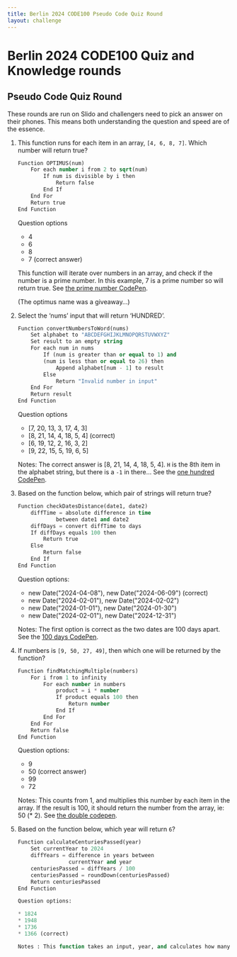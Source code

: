 ```yaml
---
title: Berlin 2024 CODE100 Pseudo Code Quiz Round
layout: challenge
---
```


# Berlin 2024 CODE100 Quiz and Knowledge rounds

## Pseudo Code Quiz Round

These rounds are run on Slido and challengers need to pick an answer on their phones. This means both understanding the question and speed are of the essence.

1. This function runs for each item in an array, `[4, 6, 8, 7]`. Which number will return true?

    ```lisp
    Function OPTIMUS(num)
        For each number i from 2 to sqrt(num)
            If num is divisible by i then
                Return false
            End If
        End For
        Return true
    End Function
    ```

    Question options

    * 4
    * 6
    * 8
    * 7 (correct answer)

    This function will iterate over numbers in an array, and check if the number is a prime number. In this example, 7 is a prime number so will return true. See [the prime number CodePen](https://codepen.io/Daniel-Cranney/pen/WNBBNmE). 

    (The optimus name was a giveaway…)

1. Select the ‘nums’ input that will return ‘HUNDRED’.

    ```lisp 
    Function convertNumbersToWord(nums)
        Set alphabet to "ABCDEFGHIJKLMNOPQRSTUVWXYZ"
        Set result to an empty string
        For each num in nums
            If (num is greater than or equal to 1) and 
            (num is less than or equal to 26) then
                Append alphabet[num - 1] to result
            Else
                Return "Invalid number in input"
        End For
        Return result
    End Function
    ```

    Question options

    * [7, 20, 13, 3, 17, 4, 3]
    * [8, 21, 14, 4, 18, 5, 4] (correct)
    * [6, 19, 12, 2, 16, 3, 2]
    * [9, 22, 15, 5, 19, 6, 5]

    Notes: The correct answer is [8, 21, 14, 4, 18, 5, 4]. `H` is the 8th item in the alphabet string, but there is a `-1` in there… See the [one hundred CodePen](https://codepen.io/Daniel-Cranney/pen/qBGGEbW).


1. Based on the function below, which pair of strings will return true? 

    ```lisp
    Function checkDatesDistance(date1, date2)
        diffTime = absolute difference in time 
                between date1 and date2    
        diffDays = convert diffTime to days    
        If diffDays equals 100 then
            Return true
        Else
            Return false
        End If
    End Function
    ```

    Question options:

    * new Date("2024-04-08"), new Date("2024-06-09") (correct)
    * new Date("2024-02-01"), new Date("2024-02-02")
    * new Date("2024-01-01"), new Date("2024-01-30")
    * new Date("2024-02-01"), new Date("2024-12-31")

    Notes: The first option is correct as the two dates are 100 days apart. See the [100 days CodePen](https://codepen.io/Daniel-Cranney/pen/qBGGEbW).

1. If numbers is `[9, 50, 27, 49]`, then which one will be returned by the function?

    ```lisp
    Function findMatchingMultiple(numbers)
        For i from 1 to infinity
            For each number in numbers
                product = i * number
                If product equals 100 then
                    Return number
                End If
            End For
        End For
        Return false
    End Function
    ```

    Question options:

    * 9
    * 50 (correct answer)
    * 99
    * 72

    Notes: This counts from 1, and multiplies this number by each item in the array. If the result is 100, it should return the number from the array, ie: 50 (* 2). See [the double codepen](https://codepen.io/Daniel-Cranney/pen/gOJNyra).

1. Based on the function below, which year will return `6`?

    ```lisp
    Function calculateCenturiesPassed(year)
        Set currentYear to 2024
        diffYears = difference in years between 
                    currentYear and year
        centuriesPassed = diffYears / 100 
        centuriesPassed = roundDown(centuriesPassed)
        Return centuriesPassed
    End Function

    Question options:

    * 1824
    * 1948
    * 1736
    * 1366 (correct)

    Notes : This function takes an input, year, and calculates how many centuries have passed between year and 2024, and return the number.
